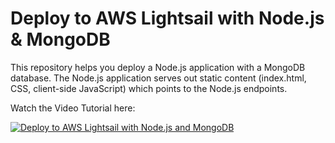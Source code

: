 # Deploy to AWS Lightsail with Node.js & MongoDB

This repository helps you deploy a Node.js application with a MongoDB database.  The Node.js application serves out static content (index.html, CSS, client-side JavaScript) which points to the Node.js endpoints.

Watch the Video Tutorial here:

[![Deploy to AWS Lightsail with Node.js and MongoDB](https://www.aaronwht.com/images/videos/aws-lightsail-node-mongo.jpg)](http://www.youtube.com/watch?v=XQNW_Z7-v4E)
